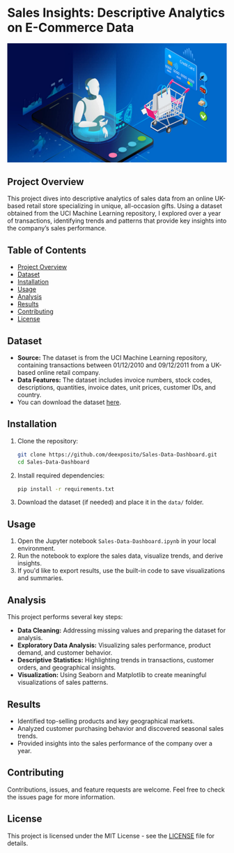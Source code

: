 # Sales Insights: Descriptive Analytics on E-Commerce Data

![Project Banner](data/descr_project_banner.jpg)

## Project Overview
This project dives into descriptive analytics of sales data from an online UK-based retail store specializing in unique, all-occasion gifts. Using a dataset obtained from the UCI Machine Learning repository, I explored over a year of transactions, identifying trends and patterns that provide key insights into the company’s sales performance.

## Table of Contents
- [Project Overview](#project-overview)
- [Dataset](#dataset)
- [Installation](#installation)
- [Usage](#usage)
- [Analysis](#analysis)
- [Results](#results)
- [Contributing](#contributing)
- [License](#license)

## Dataset
- **Source:** The dataset is from the UCI Machine Learning repository, containing transactions between 01/12/2010 and 09/12/2011 from a UK-based online retail company.
- **Data Features:** The dataset includes invoice numbers, stock codes, descriptions, quantities, invoice dates, unit prices, customer IDs, and country.
- You can download the dataset [here](https://archive.ics.uci.edu/ml/datasets/Online+Retail).

## Installation
1. Clone the repository:
    ```bash
    git clone https://github.com/deexposito/Sales-Data-Dashboard.git
    cd Sales-Data-Dashboard
    ```
2. Install required dependencies:
    ```bash
    pip install -r requirements.txt
    ```
3. Download the dataset (if needed) and place it in the `data/` folder.

## Usage
1. Open the Jupyter notebook `Sales-Data-Dashboard.ipynb` in your local environment.
2. Run the notebook to explore the sales data, visualize trends, and derive insights.
3. If you'd like to export results, use the built-in code to save visualizations and summaries.

## Analysis
This project performs several key steps:
- **Data Cleaning:** Addressing missing values and preparing the dataset for analysis.
- **Exploratory Data Analysis:** Visualizing sales performance, product demand, and customer behavior.
- **Descriptive Statistics:** Highlighting trends in transactions, customer orders, and geographical insights.
- **Visualization:** Using Seaborn and Matplotlib to create meaningful visualizations of sales patterns.

## Results
- Identified top-selling products and key geographical markets.
- Analyzed customer purchasing behavior and discovered seasonal sales trends.
- Provided insights into the sales performance of the company over a year.

## Contributing
Contributions, issues, and feature requests are welcome. Feel free to check the issues page for more information.

## License
This project is licensed under the MIT License - see the [LICENSE](LICENSE) file for details.

